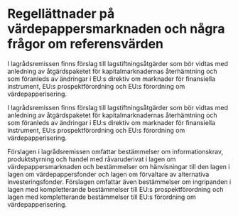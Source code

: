 # Regellättnader på värdepappersmarknaden och några frågor om referensvärden

I lagrådsremissen finns förslag till lagstiftningsåtgärder som bör vidtas med anledning av åtgärdspaketet för kapitalmarknadernas återhämtning och som föranleds av ändringar i EU:s direktiv om marknader för finansiella instrument, EU:s prospektförordning och EU:s förordning om värdepapperisering.

I lagrådsremissen finns förslag till lagstiftningsåtgärder som bör vidtas med anledning av åtgärdspaketet för kapitalmarknadernas återhämtning och som föranleds av ändringar i EU:s direktiv om marknader för finansiella instrument, EU:s prospektförordning och EU:s förordning om värdepapperisering.

Förslagen i lagrådsremissen omfattar bestämmelser om informationskrav, produktstyrning och handel med råvaruderivat i lagen om värdepappersmarknaden och bestämmelser om hänvisningar till den lagen i lagen om värdepappersfonder och lagen om förvaltare av alternativa investeringsfonder. Förslagen omfattar även bestämmelser om ingripanden i lagen med kompletterande bestämmelser till EU:s prospektförordning och lagen med kompletterande bestämmelser till EU:s förordning om värdepapperisering.
